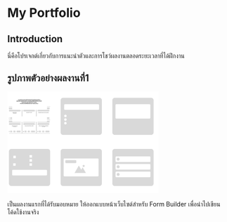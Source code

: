 # My Portfolio

## Introduction
นี่คือโปรเจกต์เกี่ยวกับการแนะนำตัวและการโชว์ผลงานตลอดระยะเวลาที่ได้ฝึกงาน 

## รูปภาพตัวอย่างผลงานที่1
![ตัวอย่างรูปภาพ](./src/assets/images/DesignForm.png)

เป็นผลงานแรกที่ได้รับมอบหมาย ให้ออกแบบหน้าเว็บไซต์สำหรับ Form Builder เพื่อนำไปเขียนโค้ดใช้งานจริง

